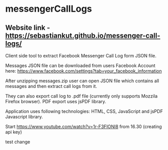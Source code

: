 # messengerCallLogs

## Website link - https://sebastiankut.github.io/messenger-call-logs/

Client side tool to extract Facebook Messenger Call Log form JSON file.

Messages JSON file can be downloaded from users Facebook Account here: https://www.facebook.com/settings?tab=your_facebook_information

After unzipping messages.zip user can open JSON file which contains all messages and then extract call logs from it.

They can also export call log to .pdf file (currently only supports Mozzila Firefox browser). PDF export uses jsPDF library.

Application uses following technologies: HTML, CSS, JavaScript and jsPDF Javascript library.

Start https://www.youtube.com/watch?v=1r-F3FIONl8 from 16.30 (creating api key)

test change